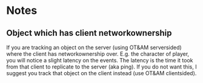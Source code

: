 # Notes

## Object which has client networkownership

If you are tracking an object on the server (using OT&AM serversided) where the client has networkownership over. E.g. the character of player, you will notice a slight latency on the events. The latency is the time it took from that client to replicate to the server (aka ping). If you do not want this, I suggest you track that object on the client instead (use OT&AM clientsided).


